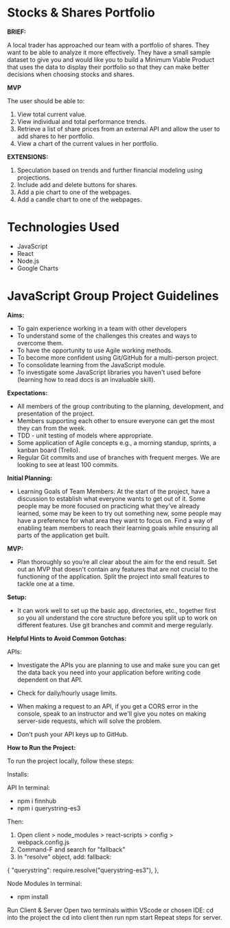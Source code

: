 # Stocks & Shares Portfolio

**BRIEF:**

A local trader has approached our team with a portfolio of shares. They want to be able to analyze it more effectively. They have a small sample dataset to give you and would like you to build a Minimum Viable Product that uses the data to display their portfolio so that they can make better decisions when choosing stocks and shares.

**MVP**

The user should be able to:

1. View total current value.
2. View individual and total performance trends.
3. Retrieve a list of share prices from an external API and allow the user to add shares to her portfolio.
4. View a chart of the current values in her portfolio.

**EXTENSIONS:**

1. Speculation based on trends and further financial modeling using projections.
2. Include add and delete buttons for shares.
3. Add a pie chart to one of the webpages.
4. Add a candle chart to one of the webpages.

# Technologies Used

- JavaScript
- React
- Node.js
- Google Charts

# JavaScript Group Project Guidelines

**Aims:**
- To gain experience working in a team with other developers
- To understand some of the challenges this creates and ways to overcome them.
- To have the opportunity to use Agile working methods.
- To become more confident using Git/GitHub for a multi-person project.
- To consolidate learning from the JavaScript module.
- To investigate some JavaScript libraries you haven't used before (learning how to read docs is an invaluable skill).

**Expectations:**
- All members of the group contributing to the planning, development, and presentation of the project.
- Members supporting each other to ensure everyone can get the most they can from the week.
- TDD - unit testing of models where appropriate.
- Some application of Agile concepts e.g., a morning standup, sprints, a kanban board (Trello).
- Regular Git commits and use of branches with frequent merges. We are looking to see at least 100 commits.

**Initial Planning:**
- Learning Goals of Team Members:
  At the start of the project, have a discussion to establish what everyone wants to get out of it. Some people may be more focused on practicing 
  what they’ve already learned, some may be keen to try out something new, some people may have a preference for what area they want to focus on. 
  Find a way of enabling team members to reach their learning goals while ensuring all parts of the application get built.

**MVP:**
- Plan thoroughly so you’re all clear about the aim for the end result. Set out an MVP that doesn't contain any
  features that are not crucial to the functioning of the application. Split the project into small features to tackle one at a time.

**Setup:**
- It can work well to set up the basic app, directories, etc., together first so you all understand the
  core structure before you split up to work on different features. Use git branches and commit and merge regularly.

**Helpful Hints to Avoid Common Gotchas:**

APIs:
- Investigate the APIs you are planning to use and make sure you can get the data back you need
  into your application before writing code dependent on that API.

- Check for daily/hourly usage limits.

- When making a request to an API, if you get a CORS error in the console, speak to an instructor
  and we'll give you notes on making server-side requests, which will solve the problem.

- Don't push your API keys up to GitHub.

**How to Run the Project:**

To run the project locally, follow these steps:

Installs:

API
In terminal:
- npm i finnhub
- npm i querystring-es3

Then:

1. Open client > node_modules > react-scripts > config > webpack.config.js
2. Command-F and search for "fallback"
3. In "resolve" object, add: fallback:

{
"querystring": require.resolve("querystring-es3"),
},

Node Modules
In terminal:
- npm install

Run Client & Server
Open two terminals within VScode or chosen IDE:
cd into the project the cd into client then run npm start 
Repeat steps for server.



